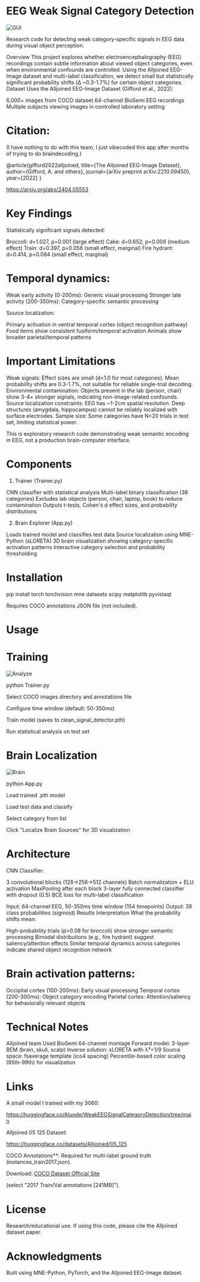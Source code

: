 # EEG Weak Signal Category Detection

![GUI](./GUI.png)

Research code for detecting weak category-specific signals in EEG data during visual object perception.

Overview
This project explores whether electroencephalography (EEG) recordings contain subtle information about viewed object categories,
even when environmental confounds are controlled. Using the Alljoined EEG-Image dataset and multi-label classification, we detect 
small but statistically significant probability shifts (Δ ~0.3-1.7%) for certain object categories.
Dataset
Uses the Alljoined EEG-Image Dataset (Gifford et al., 2022):

6,000+ images from COCO dataset
64-channel BioSemi EEG recordings
Multiple subjects viewing images in controlled laboratory setting

# Citation:

(I have nothing to do with this team, I just vibecoded this app after months of trying to do braindecoding.)

@article{gifford2022alljoined,
  title={The Alljoined EEG-Image Dataset},
  author={Gifford, A. and others},
  journal={arXiv preprint arXiv:2210.09450},
  year={2022}
}

https://arxiv.org/abs/2404.05553

# Key Findings

Statistically significant signals detected:

Broccoli: d=1.027, p=0.001 (large effect)
Cake: d=0.652, p=0.006 (medium effect)
Train: d=0.397, p=0.056 (small effect, marginal)
Fire hydrant: d=0.414, p=0.084 (small effect, marginal)

# Temporal dynamics:

Weak early activity (0-200ms): Generic visual processing
Stronger late activity (200-350ms): Category-specific semantic processing

Source localization:

Primary activation in ventral temporal cortex (object recognition pathway)
Food items show consistent fusiform/temporal activation
Animals show broader parietal/temporal patterns

# Important Limitations

Weak signals: Effect sizes are small (d<1.0 for most categories). Mean probability shifts are 0.3-1.7%, not suitable for reliable single-trial decoding.
Environmental contamination: Objects present in the lab (person, chair) show 3-4× stronger signals, indicating non-image-related confounds.
Source localization constraints: EEG has ~1-2cm spatial resolution. Deep structures (amygdala, hippocampus) cannot be reliably localized with surface electrodes.
Sample size: Some categories have N<20 trials in test set, limiting statistical power.

This is exploratory research code demonstrating weak semantic encoding in EEG, not a production brain-computer interface.

# Components

1. Trainer (Trainer.py)

CNN classifier with statistical analysis
Multi-label binary classification (38 categories)
Excludes lab objects (person, chair, laptop, book) to reduce contamination
Outputs t-tests, Cohen's d effect sizes, and probability distributions

2. Brain Explorer (App.py)

Loads trained model and classifies test data
Source localization using MNE-Python (sLORETA)
3D brain visualization showing category-specific activation patterns
Interactive category selection and probability thresholding

# Installation

pip install torch torchvision mne datasets scipy matplotlib pyvistaqt

Requires COCO annotations JSON file (not included).

# Usage

# Training

![Analyze](./analyze.png)

python Trainer.py

Select COCO images directory and annotations file

Configure time window (default: 50-350ms)

Train model (saves to clean_signal_detector.pth)

Run statistical analysis on test set

# Brain Localization

![Brain](./Brain.png)

python App.py

Load trained .pth model

Load test data and classify

Select category from list

Click "Localize Brain Sources" for 3D visualization

# Architecture

CNN Classifier:

3 convolutional blocks (128→256→512 channels)
Batch normalization + ELU activation
MaxPooling after each block
3-layer fully connected classifier with dropout (0.5)
BCE loss for multi-label classification

Input: 64-channel EEG, 50-350ms time window (154 timepoints)
Output: 38 class probabilities (sigmoid)
Results Interpretation
What the probability shifts mean:

High-probability trials (p>0.08 for broccoli) show stronger semantic processing
Bimodal distributions (e.g., fire hydrant) suggest saliency/attention effects
Similar temporal dynamics across categories indicate shared object recognition network

# Brain activation patterns:

Occipital cortex (100-200ms): Early visual processing
Temporal cortex (200-300ms): Object category encoding
Parietal cortex: Attention/saliency for behaviorally relevant objects

# Technical Notes

Alljoined team Used BioSemi 64-channel montage
Forward model: 3-layer BEM (brain, skull, scalp)
Inverse solution: sLORETA with λ²=1/9
Source space: fsaverage template (ico4 spacing)
Percentile-based color scaling (95th-99th) for visualization

# Links

A small model I trained with my 3060: 

https://huggingface.co/Aluode/WeakEEGSignalCategoryDetection/tree/main

Alljoined 05 125 Dataset: 

https://huggingface.co/datasets/Alljoined/05_125

COCO Annotations**: Required for multi-label ground truth (instances_train2017.json).

Download: [COCO Dataset Official Site](https://cocodataset.org/#download)

(select "2017 Train/Val annotations [241MB]").

# License

Research/educational use. If using this code, please cite the Alljoined dataset paper.

# Acknowledgments

Built using MNE-Python, PyTorch, and the Alljoined EEG-Image dataset.
